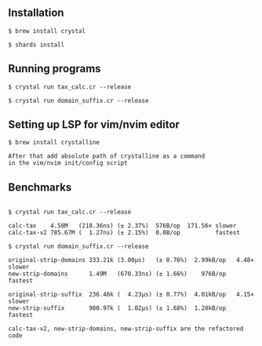 ## Installation

```
$ brew install crystal

$ shards install
```

## Running programs

```
$ crystal run tax_calc.cr --release

$ crystal run domain_suffix.cr --release
```

## Setting  up LSP for vim/nvim editor

```
$ brew install crystalline

After that add absolute path of crystalline as a command
in the vim/nvim init/config script
```

## Benchmarks

```

$ crystal run tax_calc.cr --release

calc-tax    4.58M   (218.36ns) (± 2.37%)  576B/op  171.56× slower
calc-tax-v2 785.67M (  1.27ns) (± 2.15%)  0.0B/op          fastest
```

```
$ crystal run domain_suffix.cr --release

original-strip-domains 333.21k (3.00µs)   (± 0.76%)  2.99kB/op   4.48× slower
new-strip-domains      1.49M   (670.33ns) (± 1.66%)    976B/op        fastest

original-strip-suffix  236.46k (  4.23µs) (± 0.77%)  4.01kB/op   4.15× slower
new-strip-suffix       980.97k (  1.02µs) (± 1.68%)  1.28kB/op        fastest
```

`calc-tax-v2, new-strip-domains, new-strip-suffix are the refactored code`
